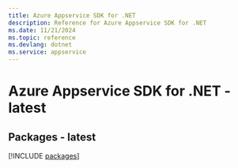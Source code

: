 ```yaml
---
title: Azure Appservice SDK for .NET
description: Reference for Azure Appservice SDK for .NET
ms.date: 11/21/2024
ms.topic: reference
ms.devlang: dotnet
ms.service: appservice
---
```

# Azure Appservice SDK for .NET - latest
## Packages - latest
[!INCLUDE [packages](appservice-index.md)]